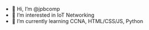 - 👋 Hi, I’m @jpbcomp
- 👀 I’m interested in IoT Networking
- 🌱 I’m currently learning CCNA, HTML/CSS/JS, Python


<!---
jpbcomp/jpbcomp is a ✨ special ✨ repository because its `README.md` (this file) appears on your GitHub profile.
You can click the Preview link to take a look at your changes.
--->
